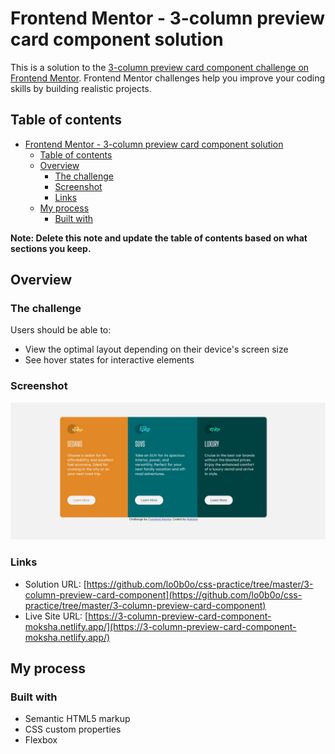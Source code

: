 # Frontend Mentor - 3-column preview card component solution

This is a solution to the [3-column preview card component challenge on Frontend Mentor](https://www.frontendmentor.io/challenges/3column-preview-card-component-pH92eAR2-). Frontend Mentor challenges help you improve your coding skills by building realistic projects. 

## Table of contents

- [Frontend Mentor - 3-column preview card component solution](#frontend-mentor---3-column-preview-card-component-solution)
  - [Table of contents](#table-of-contents)
  - [Overview](#overview)
    - [The challenge](#the-challenge)
    - [Screenshot](https://github.com/lo0b0o/css-practice/blob/master/3-column-preview-card-component/images/screenshot.JPG)
    - [Links](#links)
  - [My process](#my-process)
    - [Built with](#built-with)


**Note: Delete this note and update the table of contents based on what sections you keep.**

## Overview

### The challenge

Users should be able to:

- View the optimal layout depending on their device's screen size
- See hover states for interactive elements

### Screenshot

![screenshot](./images/screenshot.jpg)


### Links

- Solution URL: [https://github.com/lo0b0o/css-practice/tree/master/3-column-preview-card-component](https://github.com/lo0b0o/css-practice/tree/master/3-column-preview-card-component)
- Live Site URL: [https://3-column-preview-card-component-moksha.netlify.app/](https://3-column-preview-card-component-moksha.netlify.app/)

## My process

### Built with

- Semantic HTML5 markup
- CSS custom properties
- Flexbox


